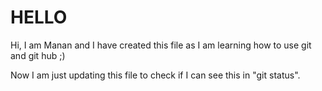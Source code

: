 # HELLO

Hi, I am Manan and I have created this file as I am learning how to use git and git hub ;)

Now I am just updating this file to check if I can see this in "git status".